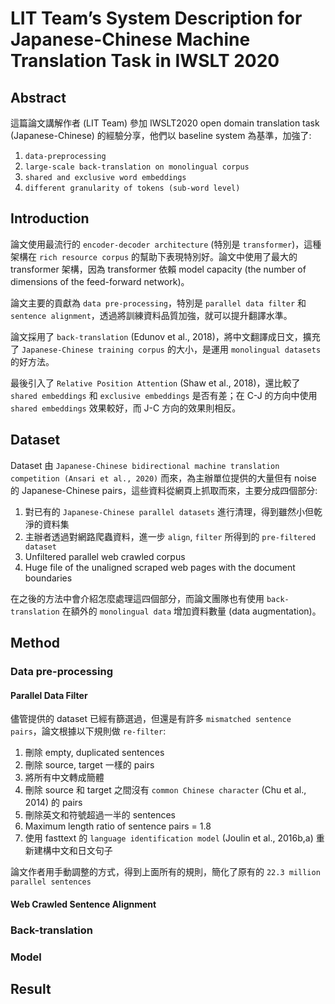 # LIT Team’s System Description for Japanese-Chinese Machine Translation Task in IWSLT 2020

## Abstract

這篇論文講解作者 (LIT Team) 參加 IWSLT2020 open domain translation task (Japanese-Chinese) 的經驗分享，他們以 baseline system 為基準，加強了:

1. `data-preprocessing`
2. `large-scale back-translation on monolingual corpus`
3. `shared and exclusive word embeddings`
4. `different granularity of tokens (sub-word level)`

## Introduction

論文使用最流行的 `encoder-decoder architecture` (特別是 `transformer`)，這種架構在 `rich resource corpus` 的幫助下表現特別好。論文中使用了最大的 transformer 架構，因為 transformer 依賴 model capacity (the number of dimensions of the feed-forward network)。

論文主要的貢獻為 `data pre-processing`，特別是 `parallel data filter` 和 `sentence alignment`，透過將訓練資料品質加強，就可以提升翻譯水準。

論文採用了 `back-translation` (Edunov et al., 2018)，將中文翻譯成日文，擴充了 `Japanese-Chinese training corpus` 的大小，是運用 `monolingual datasets` 的好方法。

最後引入了 `Relative Position Attention` (Shaw et al., 2018)，還比較了 `shared embeddings` 和 `exclusive embeddings` 是否有差；在 C-J 的方向中使用 `shared embeddings` 效果較好，而 J-C 方向的效果則相反。

## Dataset

Dataset 由 `Japanese-Chinese bidirectional machine translation competition (Ansari et al., 2020)` 而來，為主辦單位提供的大量但有 noise 的 Japanese-Chinese pairs，這些資料從網頁上抓取而來，主要分成四個部分:

1. 對已有的 `Japanese-Chinese parallel datasets` 進行清理，得到雖然小但乾淨的資料集
2. 主辦者透過對網路爬蟲資料，進一步 `align`, `filter` 所得到的 `pre-filtered dataset`
3. Unfiltered parallel web crawled corpus
4. Huge file of the unaligned scraped web pages with the document boundaries

在之後的方法中會介紹怎麼處理這四個部分，而論文團隊也有使用 `back-translation` 在額外的 `monolingual data` 增加資料數量 (data augmentation)。

## Method

### Data pre-processing

#### Parallel Data Filter

儘管提供的 dataset 已經有篩選過，但還是有許多 `mismatched sentence pairs`，論文根據以下規則做 `re-filter`:

1. 刪除 empty, duplicated sentences
2. 刪除 source, target 一樣的 pairs
3. 將所有中文轉成簡體
4. 刪除 source 和 target 之間沒有 `common Chinese character` (Chu et al., 2014) 的 pairs
5. 刪除英文和符號超過一半的 sentences
6. Maximum length ratio of sentence pairs = 1.8
7. 使用 fasttext 的 `language identification model` (Joulin et al., 2016b,a) 重新建構中文和日文句子

論文作者用手動調整的方式，得到上面所有的規則，簡化了原有的 `22.3 million parallel sentences`

#### Web Crawled Sentence Alignment





### Back-translation



### Model



## Result


